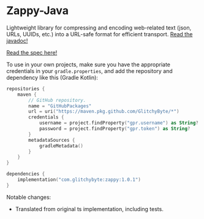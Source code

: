 # Zappy-Java

Lightweight library for compressing and encoding web-related text
(json, URLs, UUIDs, etc.) into a URL-safe format for
efficient transport.
[Read the javadoc!](https://glitchybyte.github.io/zappy-java/)

[Read the spec here!](https://github.com/GlitchyByte/zappy/blob/main/SPEC.md)

To use in your own projects, make sure you have the appropriate credentials in your `gradle.properties`, and add the repository and dependency like this (Gradle Kotlin):

```kotlin
repositories {
    maven {
        // GitHub repository.
        name = "GitHubPackages"
        url = uri("https://maven.pkg.github.com/GlitchyByte/*")
        credentials {
            username = project.findProperty("gpr.username") as String?
            password = project.findProperty("gpr.token") as String?
        }
        metadataSources {
            gradleMetadata()
        }
    }
}

dependencies {
    implementation("com.glitchybyte:zappy:1.0.1")
}
```

Notable changes:

* Translated from original ts implementation, including tests.
